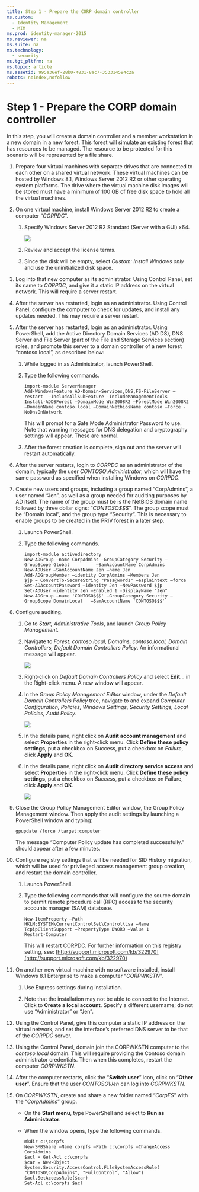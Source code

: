 ```yaml
---
title: Step 1 - Prepare the CORP domain controller
ms.custom: 
  - Identity Management
  - MIM
ms.prod: identity-manager-2015
ms.reviewer: na
ms.suite: na
ms.technology: 
  - security
ms.tgt_pltfrm: na
ms.topic: article
ms.assetid: 995a36ef-28b0-4831-8ac7-353314594c2a
robots: noindex,nofollow
---
```

# Step 1 - Prepare the CORP domain controller
In this step, you will create a domain controller and a member workstation in a new domain in a new forest. This forest will simulate an existing forest that has resources to be managed.  The resource to be protected for this scenario will be represented by a file share.

1.  Prepare four virtual machines with separate drives that are connected to each other on a shared virtual network.  These virtual machines can be hosted by Windows 8.1, Windows Server 2012 R2 or other operating system platforms. The drive where the virtual machine disk images will be stored must have a minimum of 100 GB of free disk space to hold all the virtual machines.

2.  On one virtual machine, install Windows Server 2012 R2 to create a computer “*CORPDC*”.

    1.  Specify Windows Server 2012 R2 Standard (Server with a GUI) x64.

        ![](../Image/PAM_GS_Select_WS2012.png)

    2.  Review and accept the license terms.

    3.  Since the disk will be empty, select *Custom: Install Windows only* and use the uninitialized disk space.

3.  Log into that new computer as its administrator.  Using Control Panel, set its name to *CORPDC*, and give it a static IP address on the virtual network.  This will require a server restart.

4.  After the server has restarted, login as an administrator. Using Control Panel, configure the computer to check for updates, and install any updates needed.  This may require a server restart.

5.  After the server has restarted, login as an administrator. Using PowerShell, add the Active Directory Domain Services (AD DS), DNS Server and File Server (part of the File and Storage Services section) roles, and promote this server to a domain controller of a new forest “contoso.local”, as described below:

    1.  While logged in as Administrator, launch PowerShell.

    2.  Type the following commands.

        ```
        import-module ServerManager
        Add-WindowsFeature AD-Domain-Services,DNS,FS-FileServer –restart  –IncludeAllSubFeature -IncludeManagementTools
        Install-ADDSForest –DomainMode Win2008R2 –ForestMode Win2008R2 –DomainName contoso.local –DomainNetbiosName contoso –Force -NoDnsOnNetwork
        ```
        This will prompt for a Safe Mode Administrator Password to use.  Note that warning messages for DNS delegation and cryptography settings will appear.  These are normal.

    3.  After the forest creation is complete, sign out and the server will restart automatically.

6.  After the server restarts, login to *CORPDC* as an administrator of the domain, typically the user *CONTOSO\Administrator*, which will have the same password as specified when installing Windows on *CORPDC*.

7.  Create new users and groups, including a group named “CorpAdmins”, a user named “Jen”, as well as a group needed for auditing purposes by AD itself. The name of the group must be is the NetBIOS domain name followed by three dollar signs: “*CONTOSO$$$*”.  The group scope must be “Domain local”, and the group type “Security”.  This is necessary to enable groups to be created in the PRIV forest in a later step.

    1.  Launch PowerShell.

    2.  Type the following commands.

        ```
        import-module activedirectory
        New-ADGroup –name CorpAdmins –GroupCategory Security –GroupScope Global          –SamAccountName CorpAdmins
        New-ADUser –SamAccountName Jen –name Jen 
        Add-ADGroupMember –identity CorpAdmins –Members Jen
        $jp = ConvertTo-SecureString "Pass@word1" –asplaintext –force
        Set-ADAccountPassword –identity Jen –NewPassword $jp
        Set-ADUser –identity Jen –Enabled 1 -DisplayName "Jen"
        New-ADGroup –name 'CONTOSO$$$' –GroupCategory Security –GroupScope DomainLocal   –SamAccountName 'CONTOSO$$$'
        ```

8.  Configure auditing.

    1.  Go to *Start, Administrative Tools*, and launch *Group Policy Management*.

    2.  Navigate to *Forest: contoso.local, Domains, contoso.local, Domain Controllers, Default Domain Controllers Policy*. An informational message will appear.

        ![](../Image/PAM_GS_GroupPolicyManagement.png)

    3.  Right-click on *Default Domain Controllers Policy* and select **Edit**... in the Right-click menu.  A new window will appear.

    4.  In the *Group Policy Management Editor* window, under the *Default Domain Controllers Policy* tree, navigate to and expand *Computer Configuration, Policies, Windows Settings, Security Settings, Local Policies, Audit Policy*.

        ![](../Image/PAM_GS_Group_Policy_Management_Editor.png)

    5.  In the details pane, right click on **Audit account management** and select **Properties** in the right-click menu. Click **Define these policy settings**, put a checkbox on Success, put a checkbox on *Failure*, click **Apply** and **OK**.

    6.  In the details pane, right click on **Audit directory service access** and select **Properties** in the right-click menu. Click **Define these policy settings**, put a checkbox on *Success*, put a checkbox on Failure, click **Apply** and **OK**.

        ![](../Image/PAM_GS_Group_Policy_Management_Editor2.png)

9. Close the Group Policy Management Editor window, the Group Policy Management window. Then apply the audit settings by launching a PowerShell window and typing:

    ```
    gpupdate /force /target:computer
    ```
    The message “Computer Policy update has completed successfully.” should appear after a few minutes.

10. Configure registry settings that will be needed for SID History migration, which will be used for privileged access management group creation, and restart the domain controller.

    1.  Launch PowerShell.

    2.  Type the following commands that will configure the source domain to permit remote procedure call (RPC) access to the security accounts manager (SAM) database.

        ```
        New-ItemProperty –Path HKLM:SYSTEM\CurrentControlSet\Control\Lsa –Name TcpipClientSupport –PropertyType DWORD –Value 1 
        Restart-Computer
        ```
        This will restart CORPDC.  For further information on this registry setting, see: [http://support.microsoft.com/kb/322970](http://support.microsoft.com/kb/322970)

11. On another new virtual machine with no software installed, install Windows 8.1 Enterprise to make a computer “*CORPWKSTN*”.

    1.  Use Express settings during installation.

    2.  Note that the installation may not be able to connect to the Internet. Click to **Create a local account**.  Specify a different username; do not use “Administrator” or “Jen”.

12. Using the Control Panel, give this computer a static IP address on the virtual network, and set the interface’s preferred DNS server to be that of the *CORPDC* server.

13. Using the Control Panel, domain join the CORPWKSTN computer to the *contoso.local* domain.  This will require providing the Contoso domain administrator credentials.   Then when this completes, restart the computer *CORPWKSTN*.

14. After the computer restarts, click the “**Switch user**” icon, click on “**Other user**”. Ensure that the user *CONTOSO\Jen* can log into *CORPWKSTN*.

15. On *CORPWKSTN*, create and share a new folder named “*CorpFS*” with the “*CorpAdmins*” group.

    -   On the **Start menu**, type PowerShell and select to **Run as Administrator**.

    -   When the window opens, type the following commands.

        ```
        mkdir c:\corpfs
        New-SMBShare –Name corpfs –Path c:\corpfs –ChangeAccess CorpAdmins
        $acl = Get-Acl c:\corpfs
        $car = New-Object System.Security.AccessControl.FileSystemAccessRule( "CONTOSO\CorpAdmins", "FullControl", "Allow")
        $acl.SetAccessRule($car)
        Set-Acl c:\corpfs $acl
        ```


